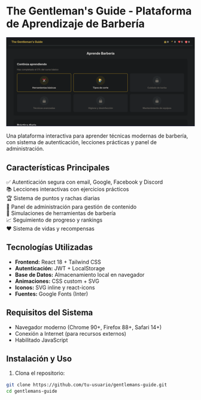 # The Gentleman's Guide - Plataforma de Aprendizaje de Barbería

![Demo Preview](/demo-screenshot.png)

Una plataforma interactiva para aprender técnicas modernas de barbería, con sistema de autenticación, lecciones prácticas y panel de administración.

## Características Principales

✅ Autenticación segura con email, Google, Facebook y Discord  
📚 Lecciones interactivas con ejercicios prácticos  
🏆 Sistema de puntos y rachas diarias  
🎯 Panel de administración para gestión de contenido  
💈 Simulaciones de herramientas de barbería  
📈 Seguimiento de progreso y rankings  
❤️ Sistema de vidas y recompensas

## Tecnologías Utilizadas

- **Frontend:** React 18 + Tailwind CSS
- **Autenticación:** JWT + LocalStorage
- **Base de Datos:** Almacenamiento local en navegador
- **Animaciones:** CSS custom + SVG
- **Iconos:** SVG inline y react-icons
- **Fuentes:** Google Fonts (Inter)

## Requisitos del Sistema

- Navegador moderno (Chrome 90+, Firefox 88+, Safari 14+)
- Conexión a Internet (para recursos externos)
- Habilitado JavaScript

## Instalación y Uso

1. Clona el repositorio:
```bash
git clone https://github.com/tu-usuario/gentlemans-guide.git
cd gentlemans-guide
